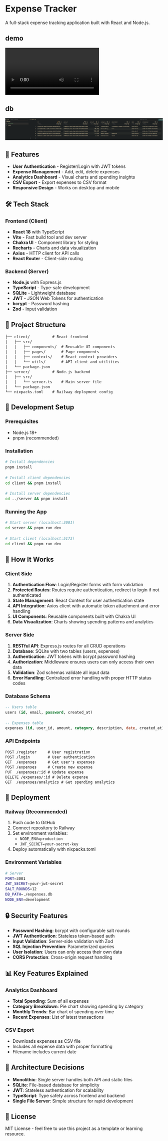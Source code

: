 # Expense Tracker

A full-stack expense tracking application built with React and Node.js.

## demo

![Demo Video](./video.mp4)

## db

![db img](./db.png)

## 🚀 Features

- **User Authentication** - Register/Login with JWT tokens
- **Expense Management** - Add, edit, delete expenses
- **Analytics Dashboard** - Visual charts and spending insights
- **CSV Export** - Export expenses to CSV format
- **Responsive Design** - Works on desktop and mobile

## 🛠️ Tech Stack

### Frontend (Client)
- **React 18** with TypeScript
- **Vite** - Fast build tool and dev server
- **Chakra UI** - Component library for styling
- **Recharts** - Charts and data visualization
- **Axios** - HTTP client for API calls
- **React Router** - Client-side routing

### Backend (Server)
- **Node.js** with Express.js
- **TypeScript** - Type-safe development
- **SQLite** - Lightweight database
- **JWT** - JSON Web Tokens for authentication
- **bcrypt** - Password hashing
- **Zod** - Input validation

## 📁 Project Structure

```
├── client/          # React frontend
│   ├── src/
│   │   ├── components/  # Reusable UI components
│   │   ├── pages/       # Page components
│   │   ├── contexts/    # React context providers
│   │   └── utils/       # API client and utilities
│   └── package.json
├── server/          # Node.js backend
│   ├── src/
│   │   └── server.ts    # Main server file
│   └── package.json
└── nixpacks.toml    # Railway deployment config
```

## 🔧 Development Setup

### Prerequisites
- Node.js 18+
- pnpm (recommended)

### Installation
```bash
# Install dependencies
pnpm install

# Install client dependencies
cd client && pnpm install

# Install server dependencies
cd ../server && pnpm install
```

### Running the App
```bash
# Start server (localhost:3001)
cd server && pnpm run dev

# Start client (localhost:5173)
cd client && pnpm run dev
```

## 🎯 How It Works

### Client Side
1. **Authentication Flow**: Login/Register forms with form validation
2. **Protected Routes**: Routes require authentication, redirect to login if not authenticated
3. **State Management**: React Context for user authentication state
4. **API Integration**: Axios client with automatic token attachment and error handling
5. **UI Components**: Reusable components built with Chakra UI
6. **Data Visualization**: Charts showing spending patterns and analytics

### Server Side
1. **RESTful API**: Express.js routes for all CRUD operations
2. **Database**: SQLite with two tables (users, expenses)
3. **Authentication**: JWT tokens with bcrypt password hashing
4. **Authorization**: Middleware ensures users can only access their own data
5. **Validation**: Zod schemas validate all input data
6. **Error Handling**: Centralized error handling with proper HTTP status codes

### Database Schema
```sql
-- Users table
users (id, email, password, created_at)

-- Expenses table  
expenses (id, user_id, amount, category, description, date, created_at)
```

### API Endpoints
```
POST /register     # User registration
POST /login        # User authentication
GET  /expenses     # Get user's expenses
POST /expenses     # Create new expense
PUT  /expenses/:id # Update expense
DELETE /expenses/:id # Delete expense
GET  /expenses/analytics # Get spending analytics
```

## 🚀 Deployment

### Railway (Recommended)
1. Push code to GitHub
2. Connect repository to Railway
3. Set environment variables:
   - `NODE_ENV=production`
   - `JWT_SECRET=your-secret-key`
4. Deploy automatically with nixpacks.toml

### Environment Variables
```bash
# Server
PORT=3001
JWT_SECRET=your-jwt-secret
SALT_ROUNDS=12
DB_PATH=./expenses.db
NODE_ENV=development
```

## 🔒 Security Features

- **Password Hashing**: bcrypt with configurable salt rounds
- **JWT Authentication**: Stateless token-based auth
- **Input Validation**: Server-side validation with Zod
- **SQL Injection Prevention**: Parameterized queries
- **User Isolation**: Users can only access their own data
- **CORS Protection**: Cross-origin request handling

## 📊 Key Features Explained

### Analytics Dashboard
- **Total Spending**: Sum of all expenses
- **Category Breakdown**: Pie chart showing spending by category
- **Monthly Trends**: Bar chart of spending over time
- **Recent Expenses**: List of latest transactions

### CSV Export
- Downloads expenses as CSV file
- Includes all expense data with proper formatting
- Filename includes current date

## 🔧 Architecture Decisions

- **Monolithic**: Single server handles both API and static files
- **SQLite**: File-based database for simplicity
- **JWT**: Stateless authentication for scalability  
- **TypeScript**: Type safety across frontend and backend
- **Single File Server**: Simple structure for rapid development

## 📝 License

MIT License - feel free to use this project as a template or learning resource.